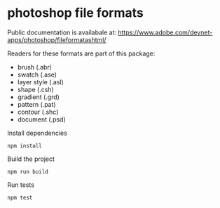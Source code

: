 # photoshop file formats

Public documentation is availabale at:
https://www.adobe.com/devnet-apps/photoshop/fileformatashtml/

Readers for these formats are part of this package:
- brush (.abr)
- swatch (.ase)
- layer style (.asl)
- shape (.csh)
- gradient (.grd)
- pattern (.pat)
- contour (.shc)
- document (.psd)

Install dependencies
```shell
npm install
```

Build the project
```shell
npm run build
```

Run tests
```shell
npm test
```

